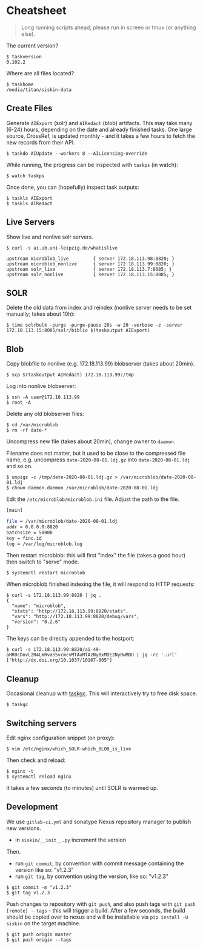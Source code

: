# Cheatsheet

> Long running scripts ahead; please run in screen or tmux (or anything else).

The current version?

```
$ taskversion
0.102.2
```

Where are all files located?

```
$ taskhome
/media/titan/siskin-data
```

## Create Files

Generate `AIExport` (solr) and `AIRedact` (blob) artifacts. This may take many
(6-24) hours, depending on the date and already finished tasks. One large
source, CrossRef, is updated monthly - and it takes a few hours to fetch the
new records from their API.

```
$ taskdo AIUpdate --workers 8 --AILicensing-override
```

While running, the progress can be inspected with `taskps` (in watch):

```
$ watch taskps
```

Once done, you can (hopefully) inspect task outputs:

```
$ taskls AIExport
$ taskls AIRedact
```

## Live Servers

Show live and nonlive solr servers.

```
$ curl -s ai.ub.uni-leipzig.de/whatislive

upstream microblob_live         { server 172.18.113.98:8820; }
upstream microblob_nonlive      { server 172.18.113.99:8820; }
upstream solr_live              { server 172.18.113.7:8085; }
upstream solr_nonlive           { server 172.18.113.15:8085; }
```

## SOLR

Delete the old data from index and reindex (nonlive server needs to be set manually; takes about 10h):

```
$ time solrbulk -purge -purge-pause 20s -w 20 -verbose -z -server 172.18.113.15:8085/solr/biblio $(taskoutput AIExport)
```

## Blob

Copy blobfile to nonlive (e.g. 172.18.113.99) blobserver (takes about 20min).

```
$ scp $(taskoutput AIRedact) 172.18.113.99:/tmp
```

Log into nonlive blobserver:

```
$ ssh -A user@172.18.113.99
$ root -A
```

Delete any old blobserver files:

```
$ cd /var/microblob
$ rm -rf date-*
```

Uncompress new file (takes about 20min), change owner to `daemon`.

Filename does not matter, but it used to be close to the compressed file name,
e.g. uncompress `date-2020-08-01.ldj.gz` into `date-2020-08-01.ldj` and so on.

```
$ unpigz -c /tmp/date-2020-08-01.ldj.gz > /var/microblob/date-2020-08-01.ldj
$ chown daemon.daemon /var/microblob/date-2020-08-01.ldj
```

Edit the `/etc/microblob/microblob.ini` file. Adjust the path to the file.

```bash
[main]

file = /var/microblob/date-2020-08-01.ldj
addr = 0.0.0.0:8820
batchsize = 50000
key = finc.id
log = /var/log/microblob.log
```

Then restart microblob: this will first "index" the file (takes a good hour) then switch to "serve" mode.

```
$ systemctl restart microblob
```

When microblob finished indexing the file, it will respond to HTTP requests:

```
$ curl -s 172.18.113.99:8820 | jq .
{
  "name": "microblob",
  "stats": "http://172.18.113.99:8820/stats",
  "vars": "http://172.18.113.99:8820/debug/vars",
  "version": "0.2.6"
}
```

The keys can be directly appended to the hostport:

```
$ curl -s 172.18.113.99:8820/ai-49-aHR0cDovL2R4LmRvaS5vcmcvMTAuMTAzNy8xMDE2Ny0wMDU | jq -rc '.url'
["http://dx.doi.org/10.1037/10167-005"]
```

## Cleanup

Occasional cleanup with
[taskgc](https://git.sc.uni-leipzig.de/ubl/finc/index/siskin/-/blob/master/bin/taskgc).
This will interactively try to free disk space.

```
$ taskgc
```

## Switching servers

Edit nginx configuration snippet (on proxy):

```
$ vim /etc/nginx/which_SOLR-which_BLOB_is_live
```

Then check and reload:

```
$ nginx -t
$ systemctl reload nginx
```

It takes a few seconds (to minutes) until SOLR is warmed up.

## Development

We use `gitlab-ci.yml` and sonatype Nexus repository manager to publish new
versions.

* in `siskin/__init__.py` increment the version

Then.

* run `git commit`, by convention with commit message containing the version like so: "v1.2.3"
* run `git tag`, by convention using the version, like so: "v1.2.3"

```
$ git commit -m "v1.2.3"
$ git tag v1.2.3
```

Push changes to repository with `git push`, and also push tags with `git push
[remote] --tags` - this will trigger a build. After a few seconds, the build
should be copied over to nexus and will be installable via `pip install -U
siskin` on the target machine.

```
$ git push origin master
$ git push origin --tags
```
